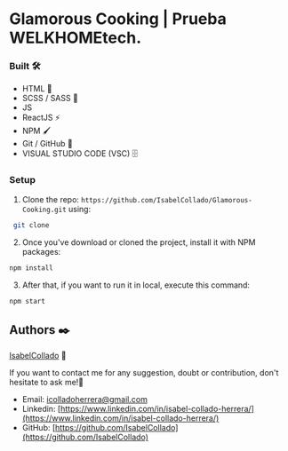 # Glamorous Cooking | Prueba WELKHOMEtech.

### Built 🛠️

- HTML 📌
- SCSS / SASS 🔗
- JS
- ReactJS ⚡️
- NPM 🖌️
- Git / GitHub 📂
- VISUAL STUDIO CODE (VSC) 🗄️

### Setup

1. Clone the repo: `https://github.com/IsabelCollado/Glamorous-Cooking.git` using:

```bash
 git clone
```

2. Once you've download or cloned the project, install it with NPM packages:

```bash
npm install
```

3.  After that, if you want to run it in local, execute this command:

```bash
npm start
```

## Authors ✒️

[IsabelCollado](https://www.github.com/IsabelCollado) 🌺

If you want to contact me for any suggestion, doubt or contribution, don't hesitate to ask me!💬

- Email: [icolladoherrera@gmail.com](icolladoherrera@gamil.com)
- Linkedin: [https://www.linkedin.com/in/isabel-collado-herrera/](https://www.linkedin.com/in/isabel-collado-herrera/)
- GitHub: [https://github.com/IsabelCollado](https://github.com/IsabelCollado)
